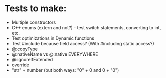 # Tests to make:
* Multiple constructors
* C++ enums (extern and not?) - test switch statements, converting to int, etc.
* Test optimizations in Dynamic functions
* Test #include because field access? (With #including static access?)
* @:copyType
* @:nativeName vs @:native EVERYWHERE
* @:ignoreIfExtended
* override
* "str" + number (but both ways: "0" + 0 and 0 + "0")